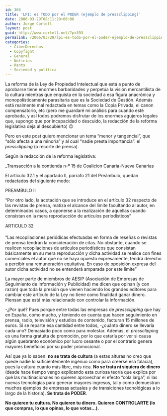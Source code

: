 ```yaml
---
id: 366
title: 'LPI: es TODO por el PODER (ejemplo de pressclipping)'
date: 2006-03-29T08:11:29+00:00
author: Jorge Cortell
layout: post
guid: http://www.cortell.net/?p=393
permalink: /2006/03/29/lpi-es-todo-por-el-poder-ejemplo-de-pressclipping/
categories:
  - CiberDerechos
  - Copyfight
  - General
  - Noticias
  - Rants
  - Sociedad y polí­tica
---
```

La reforma de la Ley de Propiedad Intelectual que está a punto de aprobarse tiene enormes barbaridades y perpetúa la visión mercantilista de la cultura mientras que enquista en la sociedad a esa figura anacrónica y monopolí­sticamente parasitaria que es la Sociedad de Gestión. Además está realmente mal redactada en temas como la Copia Privada, el canon compensatorio, etc (pero me guardaré mi análisis para cuando esté aprobada, y así­ todos podremos disfrutar de los enormes agujeros legales que, supongo que por incapacidad o descuido, la redacción de la reforma legislativa deja al descubierto) 😉

Pero en este post quiero mencionar un tema &#8220;menor y tangencial&#8221;, que &#8220;sólo afecta a una minorí­a&#8221; y al cual &#8220;nadie presta importancia&#8221;: el _pressclipping_ (o recorte de prensa).

Según la redacción de la reforma legislativa:

_Transacción a la contienda n-º 15 de Coalicion Canaria-Nueva Canarias</p> 

El artí­culo 32.1 y el apartado II, parrafo 21 del Preámbulo, quedan redactados del siguiente modo:

PREAMBULO II

&#8220;Por otro lado, la acotación que se introduce en el artí­culo 32 respecto de las revistas de prensa, matiza el alcance del lí­mite facultando al autor, en determinados casos, a oponerse a la realización de aquellas cuando consistan en la mera reproducción de artí­culos periodí­sticos&#8221;

ARTíCULO 32

&#8220;Las recopilaciones periódicas efectuadas en forma de reseñas o revistas de prensa tendrán la consideración de citas. No obstante, cuando se realicen recopilaciones de artí­culos periodí­sticos que consistan básicamente en su mera reproducción y dicha actividad se realice con fines comerciales el autor que no se haya opuesto expresamente, tendrá derecho a percibir una remuneración equitativa. En caso de oposición expresa del autor dicha actividad no se entenderá amparada por este lí­mite&#8221;</em>

La mayor parte de miembros de AESIP (Asociación de Empresas de Seguimiento de Información y Publicidad) me dicen que opinan (y con razón) que toda la presión que vienen haciendo los grandes editores para cambiar este artí­culo de la Ley no tiene como finalidad ganar dinero. Piensan que está más relacionado con controlar la información.

-¿Por qué? Pues porque entre todas las empresas de _pressclipping_ que hay en España, como mucho, y teniendo en cuenta que hacen seguimiento en prensa, radio, televisión y estudios de contenido, facturan 15 millones de euros. Si se reparte esa cantidad entre todos, -¿cuánto dinero se llevarí­a cada uno? Demasiado poco como para molestar. Además, el _pressclipping_ es una forma gratuita de promoción, por lo que estarí­a por ver si causa algún quebranto económico por lucro cesante o por el contrario genera mayores beneficios por su poder promocional.

Así­ que ya lo saben: **no se trata de cultura** (a estas alturas no creo que quede nadie lo suficientemente ingénuo como para creerse esa falacia), pues la cultura cuanto más libre, más rica. **No se trata ni siquiera de dinero** (desde hace tiempo vengo explicando esta curiosa teorí­a que explica por qué las multinacionales no quieren aprovechar el efecto &#8220;cola larga&#8221;, ni las nuevas tecnologí­as para generar mayores ingresos, tal y como demuestran muchos ejemplos de empresas actuales y de transiciones tecnológicas a lo largo de la historia). **Se trata de PODER**.

**No quieren tu cultura. No quieren tu dinero. Quieren CONTROLARTE (lo que compras, lo que opinas, lo que votas&#8230;).**